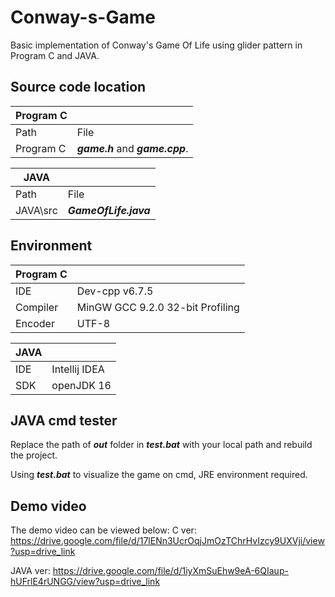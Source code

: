 # Conway-s-Game
Basic implementation of Conway's Game Of Life using glider pattern in Program C and JAVA.
## Source code location
| Program C | |
| --------- | ------ |
| Path | File |
| Program C |_**game.h**_ and   _**game.cpp**_. |

| JAVA | |
| --------- | --------- |
| Path | File |
| JAVA\src |_**GameOfLife.java**_|

## Environment

| Program C  |  |
| ------------- | ------------- |
| IDE | Dev-cpp v6.7.5 | 
| Compiler | MinGW GCC 9.2.0 32-bit Profiling |
| Encoder  | UTF-8 |


| JAVA  |  |
| ------------- | ------------- |
| IDE | Intellij IDEA | 
| SDK | openJDK 16 |

## JAVA cmd tester
Replace the path of _**out**_ folder in _**test.bat**_ with your local path and rebuild the project.

Using _**test.bat**_ to visualize the game on cmd, JRE environment required.

## Demo video
The demo video can be viewed below:
C ver:
https://drive.google.com/file/d/17lENn3UcrOqjJmOzTChrHvIzcy9UXVji/view?usp=drive_link

JAVA ver:
https://drive.google.com/file/d/1iyXmSuEhw9eA-6QIaup-hUFrlE4rUNGG/view?usp=drive_link
